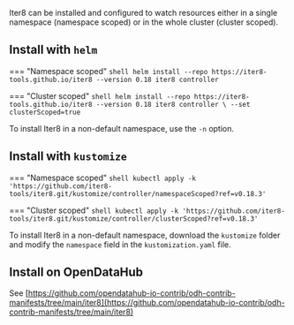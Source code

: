 Iter8 can be installed and configured to watch resources either in a single namespace (namespace scoped) or in the whole cluster (cluster scoped). 

## Install with `helm`

=== "Namespace scoped"
    ```shell
    helm install --repo https://iter8-tools.github.io/iter8 --version 0.18 iter8 controller
    ```

=== "Cluster scoped"
    ```shell
    helm install --repo https://iter8-tools.github.io/iter8 --version 0.18 iter8 controller \
    --set clusterScoped=true
    ```

To install Iter8 in a non-default namespace, use the `-n` option.

## Install with `kustomize`

=== "Namespace scoped"
    ```shell
    kubectl apply -k 'https://github.com/iter8-tools/iter8.git/kustomize/controller/namespaceScoped?ref=v0.18.3'
    ```

=== "Cluster scoped"
    ```shell
    kubectl apply -k 'https://github.com/iter8-tools/iter8.git/kustomize/controller/clusterScoped?ref=v0.18.3'
    ```

To install Iter8 in a non-default namespace, download the `kustomize` folder and modify the `namespace` field in the `kustomization.yaml` file.

## Install on OpenDataHub

See [https://github.com/opendatahub-io-contrib/odh-contrib-manifests/tree/main/iter8](https://github.com/opendatahub-io-contrib/odh-contrib-manifests/tree/main/iter8)